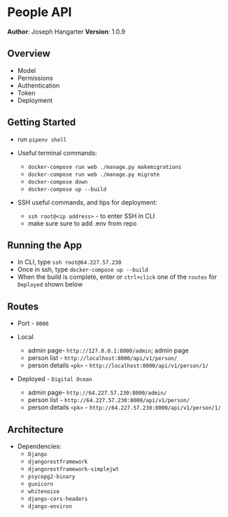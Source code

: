 # People API

**Author**: Joseph Hangarter
**Version**: 1.0.9

## Overview
* Model
* Permissions
* Authentication
* Token
* Deployment

## Getting Started
* run `pipenv shell`

* Useful terminal commands:
    * `docker-compose run web ./manage.py makemigrations`
    * `docker-compose run web ./manage.py migrate`
    * `docker-compose down`
    * `docker-compose up --build`

* SSH useful commands, and tips for deployment:
    * `ssh root@<ip address>` - to enter SSH in CLI
    * make sure sure to add .env from repo

## Running the App
* In CLI, type `ssh root@64.227.57.230`
* Once in ssh, type `docker-compose up --build`
* When the build is complete, enter or `ctrl+click` one of the `routes` for `Deployed` shown below

## Routes
* Port - `8000`
* Local 
    * admin page- `http://127.0.0.1:8000/admin`; admin page
    * person list - `http://localhost:8000/api/v1/person/`
    * person details `<pk>` - `http://localhost:8000/api/v1/person/1/`

* Deployed - `Digital Ocean`
    * admin page- `http://64.227.57.230:8000/admin/`
    * person list - `http://64.227.57.230:8000/api/v1/person/`
    * person details `<pk>` - `http://64.227.57.230:8000/api/v1/person/1/`


## Architecture
* Dependencies:
    * `Django`
    * `djangorestframework`
    * `djangorestframework-simplejwt` 
    * `psycopg2-binary` 
    * `gunicorn` 
    * `whitenoise` 
    * `django-cors-headers` 
    * `django-environ` 
